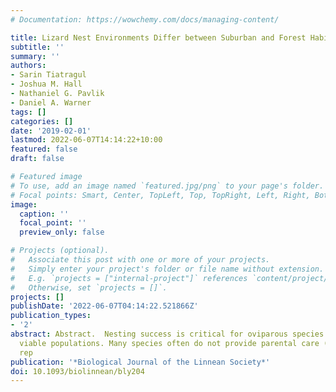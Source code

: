 ```yaml
---
# Documentation: https://wowchemy.com/docs/managing-content/

title: Lizard Nest Environments Differ between Suburban and Forest Habitats
subtitle: ''
summary: ''
authors:
- Sarin Tiatragul
- Joshua M. Hall
- Nathaniel G. Pavlik
- Daniel A. Warner
tags: []
categories: []
date: '2019-02-01'
lastmod: 2022-06-07T14:14:22+10:00
featured: false
draft: false

# Featured image
# To use, add an image named `featured.jpg/png` to your page's folder.
# Focal points: Smart, Center, TopLeft, Top, TopRight, Left, Right, BottomLeft, Bottom, BottomRight.
image:
  caption: ''
  focal_point: ''
  preview_only: false

# Projects (optional).
#   Associate this post with one or more of your projects.
#   Simply enter your project's folder or file name without extension.
#   E.g. `projects = ["internal-project"]` references `content/project/deep-learning/index.md`.
#   Otherwise, set `projects = []`.
projects: []
publishDate: '2022-06-07T04:14:22.521866Z'
publication_types:
- '2'
abstract: Abstract.  Nesting success is critical for oviparous species to maintain
  viable populations. Many species often do not provide parental care (e.g. oviparous
  rep
publication: '*Biological Journal of the Linnean Society*'
doi: 10.1093/biolinnean/bly204
---
```

